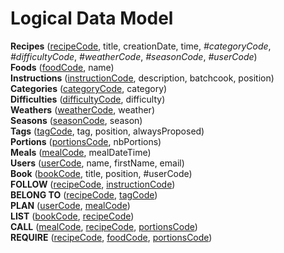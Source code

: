# Logical Data Model

**Recipes** (<u>recipeCode</u>, title, creationDate, time, _#categoryCode_, _#difficultyCode_, _#weatherCode_, _#seasonCode_, _#userCode_)  
**Foods** (<u>foodCode</u>, name)  
**Instructions** (<u>instructionCode</u>, description, batchcook, position)  
**Categories** (<u>categoryCode</u>, category)  
**Difficulties** (<u>difficultyCode</u>, difficulty)  
**Weathers** (<u>weatherCode</u>, weather)  
**Seasons** (<u>seasonCode</u>, season)  
**Tags** (<u>tagCode</u>, tag, position, alwaysProposed)  
**Portions** (<u>portionsCode</u>, nbPortions)  
**Meals** (<u>mealCode</u>, mealDateTime)  
**Users** (<u>userCode</u>, name, firstName, email)  
**Book** (<u>bookCode</u>, title, position, #userCode)  
**FOLLOW** (<u>recipeCode</u>, <u>instructionCode</u>)  
**BELONG TO** (<u>recipeCode</u>, <u>tagCode</u>)  
**PLAN** (<u>userCode</u>, <u>mealCode</u>)  
**LIST** (<u>bookCode</u>, <u>recipeCode</u>)  
**CALL** (<u>mealCode</u>, <u>recipeCode</u>, <u>portionsCode</u>)  
**REQUIRE** (<u>recipeCode</u>, <u>foodCode</u>, <u>portionsCode</u>)  
